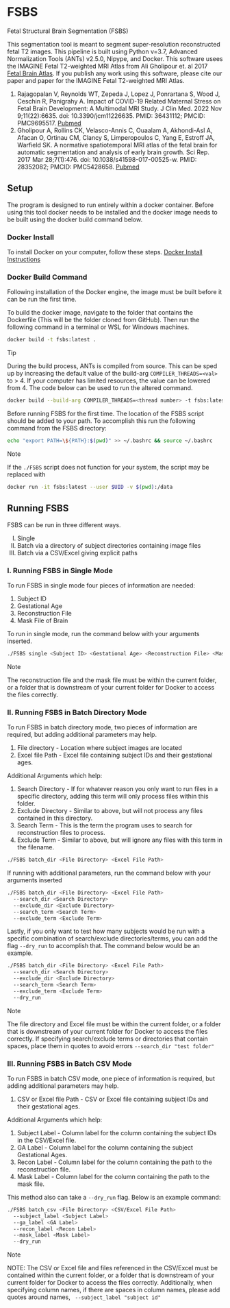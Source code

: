 # FSBS 

Fetal Structural Brain Segmentation (FSBS) 

This segmentation tool is meant to segment super-resolution reconstructed fetal T2 images. This pipeline is built using Python v=3.7, Advanced Normalization Tools (ANTs) v2.5.0, Nipype, and Docker. This software usees the IMAGINE Fetal T2-weighted MRI Atlas from Ali Gholipour et. al 2017 [Fetal Brain Atlas](http://crl.med.harvard.edu/research/fetal_brain_atlas/). 
If you publish any work using this software, please cite our paper and paper for the IMAGINE Fetal T2-weighted MRI Atlas.

  1. Rajagopalan V, Reynolds WT, Zepeda J, Lopez J, Ponrartana S, Wood J, Ceschin R, Panigrahy A. Impact of COVID-19 Related Maternal Stress on Fetal Brain Development: A Multimodal MRI Study. J Clin Med. 2022 Nov 9;11(22):6635. doi: 10.3390/jcm11226635. PMID: 36431112; PMCID: PMC9695517. [Pubmed](https://pubmed.ncbi.nlm.nih.gov/36431112/)
  3. Gholipour A, Rollins CK, Velasco-Annis C, Ouaalam A, Akhondi-Asl A, Afacan O, Ortinau CM, Clancy S, Limperopoulos C, Yang E, Estroff JA, Warfield SK. A normative spatiotemporal MRI atlas of the fetal brain for automatic segmentation and analysis of early brain growth. Sci Rep. 2017 Mar 28;7(1):476. doi: 10.1038/s41598-017-00525-w. PMID: 28352082; PMCID: PMC5428658. [Pubmed](https://pubmed.ncbi.nlm.nih.gov/28352082/)
## Setup  

The program is designed to run entirely within a docker container. Before using this tool docker needs to be installed and the docker image needs to be built using the docker build command below. 

### Docker Install 

To install Docker on your computer, follow these steps. [Docker Install Instructions](https://docs.docker.com/engine/install/)

### Docker Build Command

Following installation of the Docker engine, the image must be built before it can be run the first time. 

To build the docker image, navigate to the folder that contains the Dockerfile (This will be the folder cloned from GitHub). Then run the following command in a terminal or WSL for Windows machines. 

```bash
docker build -t fsbs:latest . 
```
>[!Tip]
>During the build process, ANTs is compiled from source. This can be sped up by increasing the default value of the build-arg `COMPILER_THREADS=<val>` to > 4. If your computer has limited resources, the value can be lowered from 4. The code below can be used to run the altered command.
>
>```bash
>docker build --build-arg COMPILER_THREADS=<thread number> -t fsbs:latest .
>```

Before running FSBS for the first time. The location of the FSBS script should be added to your path. To accomplish this run the following command from the FSBS directory:
```bash
echo "export PATH=\${PATH}:$(pwd)" >> ~/.bashrc && source ~/.bashrc
```

>[!NOTE]
>If the `./FSBS` script does not function for your system, the script may be replaced with
>```bash
>docker run -it fsbs:latest --user $UID -v $(pwd):/data
>```
## Running FSBS

FSBS can be run in three different ways. 
  <ol type="I">
  <li>Single</li>
  <li>Batch via a directory of subject directories containing image files</li>
  <li>Batch via a CSV/Excel giving explicit paths</li>
  </ol>



### I. Running FSBS in Single Mode
To run FSBS in single mode four pieces of information are needed:
  1. Subject ID
  2. Gestational Age
  3. Reconstruction File
  4. Mask File of Brain

To run in single mode, run the command below with your arguments inserted. 

```bash
./FSBS single <Subject ID> <Gestational Age> <Reconstruction File> <Mask File>
```
>[!NOTE]
>The reconstruction file and the mask file must be within the current folder, or a folder that is downstream of your current folder for Docker to access the files correctly.

### II. Running FSBS in Batch Directory Mode
To run FSBS in batch directory mode, two pieces of information are required, but adding additional parameters may help. 
  1. File directory - Location where subject images are located
  2. Excel file Path - Excel file containing subject IDs and their gestational ages.

Additional Arguments which help: 
  1. Search Directory - If for whatever reason you only want to run files in a specific directory, adding this term will only process files within this folder.
  2. Exclude Directory - Similar to above, but will not process any files contained in this directory.
  3. Search Term - This is the term the program uses to search for reconstruction files to process.
  4. Exclude Term - Similar to above, but will ignore any files with this term in the filename.

```bash
./FSBS batch_dir <File Directory> <Excel File Path> 
```
If running with additional parameters, run the command below with your arguments inserted

```bash
./FSBS batch_dir <File Directory> <Excel File Path>
  --search_dir <Search Directory>
  --exclude_dir <Exclude Directory>
  --search_term <Search Term>
  --exclude_term <Exclude Term>
```

Lastly, if you only want to test how many subjects would be run with a specific combination of search/exclude directories/terms, you can add the flag `--dry_run` to accomplish that. The command below would be an example. 

```bash
./FSBS batch_dir <File Directory> <Excel File Path>
  --search_dir <Search Directory>
  --exclude_dir <Exclude Directory>
  --search_term <Search Term>
  --exclude_term <Exclude Term>
  --dry_run
```

>[!NOTE]
> The file directory and Excel file must be within the current folder, or a folder that is downstream of your current folder for Docker to access the files correctly. If specifying search/exclude terms or directories that contain spaces, place them in quotes to avoid errors ```--search_dir "test folder"```

### III. Running FSBS in Batch CSV Mode
To run FSBS in batch CSV mode, one piece of information is required, but adding additional parameters may help.
  1. CSV or Excel file Path - CSV or Excel file containing subject IDs and their gestational ages.

Additional Arguments which help: 
  1. Subject Label - Column label for the column containing the subject IDs in the CSV/Excel file. 
  2. GA Label - Column label for the column containing the subject Gestational Ages. 
  3. Recon Label - Column label for the column containing the path to the reconstruction file.
  4. Mask Label - Column label for the column containing the path to the mask file. 

This method also can take a `--dry_run` flag. Below is an example command:
```bash
./FSBS batch_csv <File Directory> <CSV/Excel File Path>
  --subject_label <Subject Label>
  --ga_label <GA Label>
  --recon_label <Recon Label>
  --mask_label <Mask Label>
  --dry_run
```
>[!NOTE]
>NOTE: The CSV or Excel file and files referenced in the CSV/Excel must be contained within the current folder, or a folder that is downstream of your current folder for Docker to access the files correctly. Additionally, when specifying column names, if there are spaces in column names, please add quotes around names, ``` --subject_label "subject id"```
